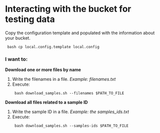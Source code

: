 # Interacting with the bucket for testing data

Copy the configuration template and populated with the information about your bucket.
   ```shell
    bash cp local.config.template local.config
   ```
### I want to:

**Download one or more files by name**
1. Write the filenames in a file. _Example: filenames.txt_
2. Execute:
   ```shell
    bash download_samples.sh --filenames $PATH_TO_FILE
   ```


**Download all files related to a sample ID**
1. Write the sample ID in a file. _Example: the samples_ids.txt_ 
2. Execute:
   ```shell
    bash download_samples.sh --samples-ids $PATH_TO_FILE
   ```
